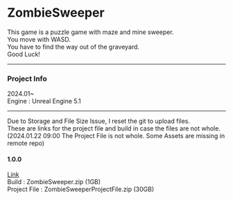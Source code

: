 # ZombieSweeper

This game is a puzzle game with maze and mine sweeper. </br>
You move with WASD. </br>
You have to find the way out of the graveyard. </br>
Good Luck!

***
### Project Info

2024.01~ </br>
Engine : Unreal Engine 5.1 </br>

***
Due to Storage and File Size Issue, I reset the git to upload files. </br>
These are links for the project file and build in case the files are not whole. </br> 
(2024.01.22 09:00 The Project File is not whole. Some Assets are missing in remote repo)</br> 

#### 1.0.0
[Link](https://drive.google.com/drive/folders/10K77d3NZehyAefXnursUFyTb16RN4jRu?usp=drive_link) </br>
Build : ZombieSweeper.zip (1GB) </br>
Project File : ZombieSweeperProjectFile.zip (30GB) </br>


